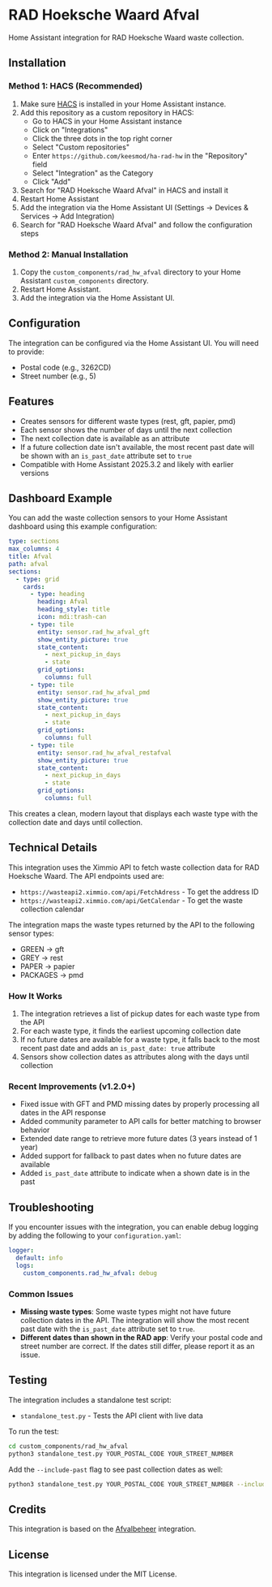 # RAD Hoeksche Waard Afval

Home Assistant integration for RAD Hoeksche Waard waste collection.

## Installation

### Method 1: HACS (Recommended)

1. Make sure [HACS](https://hacs.xyz/) is installed in your Home Assistant instance.
2. Add this repository as a custom repository in HACS:
   - Go to HACS in your Home Assistant instance
   - Click on "Integrations"
   - Click the three dots in the top right corner
   - Select "Custom repositories"
   - Enter `https://github.com/keesmod/ha-rad-hw` in the "Repository" field
   - Select "Integration" as the Category
   - Click "Add"
3. Search for "RAD Hoeksche Waard Afval" in HACS and install it
4. Restart Home Assistant
5. Add the integration via the Home Assistant UI (Settings -> Devices & Services -> Add Integration)
6. Search for "RAD Hoeksche Waard Afval" and follow the configuration steps

### Method 2: Manual Installation

1. Copy the `custom_components/rad_hw_afval` directory to your Home Assistant `custom_components` directory.
2. Restart Home Assistant.
3. Add the integration via the Home Assistant UI.

## Configuration

The integration can be configured via the Home Assistant UI. You will need to provide:

- Postal code (e.g., 3262CD)
- Street number (e.g., 5)

## Features

- Creates sensors for different waste types (rest, gft, papier, pmd)
- Each sensor shows the number of days until the next collection
- The next collection date is available as an attribute
- If a future collection date isn't available, the most recent past date will be shown with an `is_past_date` attribute set to `true`
- Compatible with Home Assistant 2025.3.2 and likely with earlier versions

## Dashboard Example

You can add the waste collection sensors to your Home Assistant dashboard using this example configuration:

```yaml
type: sections
max_columns: 4
title: Afval
path: afval
sections:
  - type: grid
    cards:
      - type: heading
        heading: Afval
        heading_style: title
        icon: mdi:trash-can
      - type: tile
        entity: sensor.rad_hw_afval_gft
        show_entity_picture: true
        state_content:
          - next_pickup_in_days
          - state
        grid_options:
          columns: full
      - type: tile
        entity: sensor.rad_hw_afval_pmd
        show_entity_picture: true
        state_content:
          - next_pickup_in_days
          - state
        grid_options:
          columns: full
      - type: tile
        entity: sensor.rad_hw_afval_restafval
        show_entity_picture: true
        state_content:
          - next_pickup_in_days
          - state
        grid_options:
          columns: full
```

This creates a clean, modern layout that displays each waste type with the collection date and days until collection.

## Technical Details

This integration uses the Ximmio API to fetch waste collection data for RAD Hoeksche Waard. The API endpoints used are:

- `https://wasteapi2.ximmio.com/api/FetchAdress` - To get the address ID
- `https://wasteapi2.ximmio.com/api/GetCalendar` - To get the waste collection calendar

The integration maps the waste types returned by the API to the following sensor types:

- GREEN -> gft
- GREY -> rest
- PAPER -> papier
- PACKAGES -> pmd

### How It Works

1. The integration retrieves a list of pickup dates for each waste type from the API
2. For each waste type, it finds the earliest upcoming collection date
3. If no future dates are available for a waste type, it falls back to the most recent past date and adds an `is_past_date: true` attribute
4. Sensors show collection dates as attributes along with the days until collection

### Recent Improvements (v1.2.0+)

- Fixed issue with GFT and PMD missing dates by properly processing all dates in the API response
- Added community parameter to API calls for better matching to browser behavior
- Extended date range to retrieve more future dates (3 years instead of 1 year)
- Added support for fallback to past dates when no future dates are available
- Added `is_past_date` attribute to indicate when a shown date is in the past

## Troubleshooting

If you encounter issues with the integration, you can enable debug logging by adding the following to your `configuration.yaml`:

```yaml
logger:
  default: info
  logs:
    custom_components.rad_hw_afval: debug
```

### Common Issues

- **Missing waste types**: Some waste types might not have future collection dates in the API. The integration will show the most recent past date with the `is_past_date` attribute set to `true`.
- **Different dates than shown in the RAD app**: Verify your postal code and street number are correct. If the dates still differ, please report it as an issue.

## Testing

The integration includes a standalone test script:

- `standalone_test.py` - Tests the API client with live data

To run the test:

```bash
cd custom_components/rad_hw_afval
python3 standalone_test.py YOUR_POSTAL_CODE YOUR_STREET_NUMBER
```

Add the `--include-past` flag to see past collection dates as well:

```bash
python3 standalone_test.py YOUR_POSTAL_CODE YOUR_STREET_NUMBER --include-past
```

## Credits

This integration is based on the [Afvalbeheer](https://github.com/pippyn/Home-Assistant-Sensor-Afvalbeheer) integration.

## License

This integration is licensed under the MIT License.
